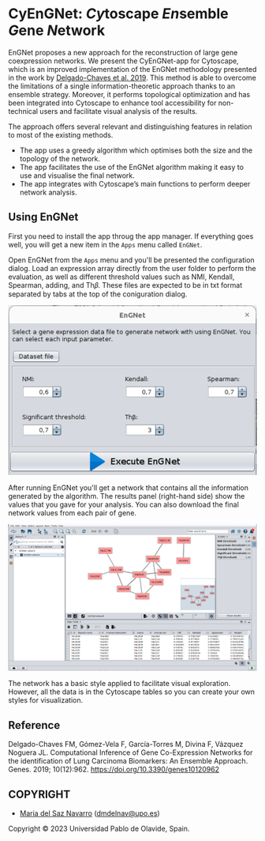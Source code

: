# CyEnGNet: *Cy*toscape *En*semble *G*ene *N*etwork

EnGNet proposes a new approach for the reconstruction of large gene coexpression networks. We present the CyEnGNet-app for Cytoscape, which is an improved implementation of the EnGNet methodology presented in the work by <a href="https://www.mdpi.com/2073-4425/10/12/962">Delgado-Chaves et al. 2019</a>. This method is able to overcome the limitations of a single information-theoretic approach thanks to an ensemble strategy. Moreover, it performs topological optimization and has been integrated into Cytoscape to enhance tool accessibility for non-technical users and facilitate visual analysis of the results. 

The approach offers several relevant and distinguishing features in relation to most of the existing methods.
* The app uses a greedy algorithm which optimises both the size and the topology of the network. 
* The app facilitates the use of the EnGNet algorithm making it easy to use and visualise the final network. 
* The app integrates with Cytoscape’s main functions to perform deeper network analysis.



## Using EnGNet

First you need to install the app throug the app manager. If everything goes well, you will get a new item in the `Apps` menu called `EnGNet`.

Open EnGNet from the `Apps` menu and you'll be presented the configuration dialog. Load an expression array directly from the user folder to perform the evaluation, as well as different
threshold values such as NMI, Kendall, Spearman, adding, and Th𝛽. These files are expected to be in txt format separated by tabs at the top of the coniguration dialog.

![EnGNet result](imagen/Fig2-inputParameter.png)

After running EnGNet you'll get a network that contains all the information generated by the algorithm. The results panel (right-hand side) show the values that you gave for your analysis. You can also download the final network values from each pair of gene.

![EnGNet result](imagen/Fig2_edgeChange.png)

The network has a basic style applied to facilitate visual exploration. However, all the data is in the Cytoscape tables so you can create your own styles for visualization. 

## Reference
Delgado-Chaves FM, Gómez-Vela F, García-Torres M, Divina F, Vázquez Noguera JL. Computational Inference of Gene Co-Expression Networks for the identification of Lung Carcinoma Biomarkers: An Ensemble Approach. Genes. 2019; 10(12):962. https://doi.org/10.3390/genes10120962 
  

## COPYRIGHT
* <a href="mailto:dmdelnav@upo.es">Maria del Saz Navarro</a> (<a href="mailto:dmdelnav@upo.es">dmdelnav@upo.es</a>)

Copyright © 2023 Universidad Pablo de Olavide, Spain.
